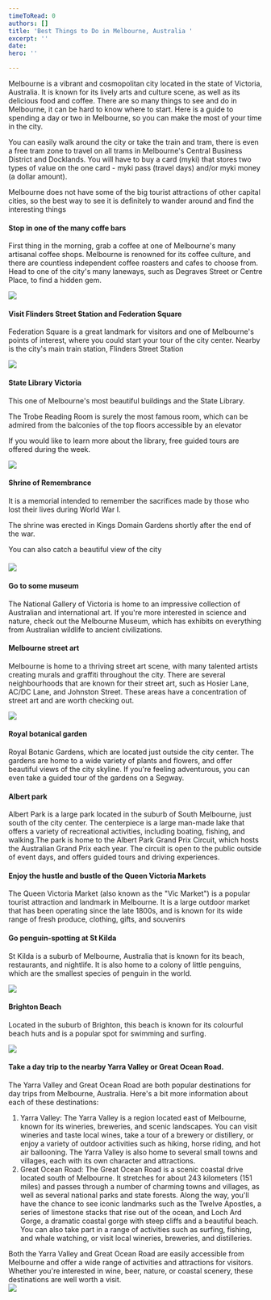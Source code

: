 ```yaml
---
timeToRead: 0
authors: []
title: 'Best Things to Do in Melbourne, Australia '
excerpt: ''
date: 
hero: ''

---
```

Melbourne is a vibrant and cosmopolitan city located in the state of Victoria, Australia. It is known for its lively arts and culture scene, as well as its delicious food and coffee. There are so many things to see and do in Melbourne, it can be hard to know where to start. Here is a guide to spending a day or two in Melbourne, so you can make the most of your time in the city.

You can easily walk around the city or take the train and tram, there is even a free tram zone to travel on all trams in Melbourne's Central Business District and Docklands. You will have to buy a card (myki) that stores two types of value on the one card - myki pass (travel days) and/or myki money (a dollar amount).

Melbourne does not have some of the big tourist attractions of other capital cities, so the best way to see it is definitely to wander around and find the interesting things

#### Stop in one of the many coffe bars

First thing in the morning, grab a coffee at one of Melbourne's many artisanal coffee shops. Melbourne is renowned for its coffee culture, and there are countless independent coffee roasters and cafes to choose from. Head to one of the city's many laneways, such as Degraves Street or Centre Place, to find a hidden gem.

![](/images/toa-heftiba-ghznsyteqf0-unsplash.jpg)

#### Visit Flinders Street Station and Federation Square

Federation Square is a great landmark for visitors and one of Melbourne's points of interest, where you could start your tour of the city center. Nearby is the city's main train station, Flinders Street Station

![](/images/whatsapp-image-2022-12-21-at-12-28-24.jpeg)

#### State Library Victoria

This one of Melbourne's most beautiful buildings and the State Library.

The Trobe Reading Room is surely the most famous room, which can be admired from the balconies of the top floors accessible by an elevator 

If you would like to learn more about the library, free guided tours are offered during the week.

![](/images/finn-whelen-8gvjej30xfe-unsplash.jpg)

#### Shrine of Remembrance

It is a memorial intended to remember the sacrifices made by those who lost their lives during World War I.

The shrine was erected in Kings Domain Gardens shortly after the end of the war.

You can also catch a beautiful view of the city

#### ![](/images/wolf-zimmermann-u_yjyorov_4-unsplash.jpg)

#### Go to some museum 

The National Gallery of Victoria is home to an impressive collection of Australian and international art. If you're more interested in science and nature, check out the Melbourne Museum, which has exhibits on everything from Australian wildlife to ancient civilizations.

#### Melbourne street art

Melbourne is home to a thriving street art scene, with many talented artists creating murals and graffiti throughout the city. There are several neighbourhoods that are known for their street art, such as Hosier Lane, AC/DC Lane, and Johnston Street. These areas have a concentration of street art and are worth checking out.

![](/images/james-garman-g0ghgcamcli-unsplash.jpg)

#### Royal botanical garden 

Royal Botanic Gardens, which are located just outside the city center. The gardens are home to a wide variety of plants and flowers, and offer beautiful views of the city skyline. If you're feeling adventurous, you can even take a guided tour of the gardens on a Segway.

#### Albert park

Albert Park is a large park located in the suburb of South Melbourne, just south of the city center. The centerpiece is a large man-made lake that offers a variety of recreational activities, including boating, fishing, and walking.The park is home to the Albert Park Grand Prix Circuit, which hosts the Australian Grand Prix each year. The circuit is open to the public outside of event days, and offers guided tours and driving experiences.

#### Enjoy the hustle and bustle of the Queen Victoria Markets

The Queen Victoria Market (also known as the "Vic Market") is a popular tourist attraction and landmark in Melbourne. It is a large outdoor market that has been operating since the late 1800s, and is known for its wide range of fresh produce, clothing, gifts, and souvenirs

#### Go penguin-spotting at St Kilda

St Kilda is a suburb of Melbourne, Australia that is known for its beach, restaurants, and nightlife. It is also home to a colony of little penguins, which are the smallest species of penguin in the world.

![](/images/flynn-edwards-tmiwndj8_hq-unsplash.jpg)

#### Brighton Beach

Located in the suburb of Brighton, this beach is known for its colourful beach huts and is a popular spot for swimming and surfing.

![](/images/dave-kim-pia_0snkomi-unsplash.jpg)

#### Take a day trip to the nearby Yarra Valley or Great Ocean Road.

The Yarra Valley and Great Ocean Road are both popular destinations for day trips from Melbourne, Australia. Here's a bit more information about each of these destinations:

1. Yarra Valley: The Yarra Valley is a region located east of Melbourne, known for its wineries, breweries, and scenic landscapes. You can visit wineries and taste local wines, take a tour of a brewery or distillery, or enjoy a variety of outdoor activities such as hiking, horse riding, and hot air ballooning. The Yarra Valley is also home to several small towns and villages, each with its own character and attractions.
2. Great Ocean Road: The Great Ocean Road is a scenic coastal drive located south of Melbourne. It stretches for about 243 kilometers (151 miles) and passes through a number of charming towns and villages, as well as several national parks and state forests. Along the way, you'll have the chance to see iconic landmarks such as the Twelve Apostles, a series of limestone stacks that rise out of the ocean, and Loch Ard Gorge, a dramatic coastal gorge with steep cliffs and a beautiful beach. You can also take part in a range of activities such as surfing, fishing, and whale watching, or visit local wineries, breweries, and distilleries.

Both the Yarra Valley and Great Ocean Road are easily accessible from Melbourne and offer a wide range of activities and attractions for visitors. Whether you're interested in wine, beer, nature, or coastal scenery, these destinations are well worth a visit.  
![](/images/mwangi-gatheca-n_v-r4e64ne-unsplash.jpg)
